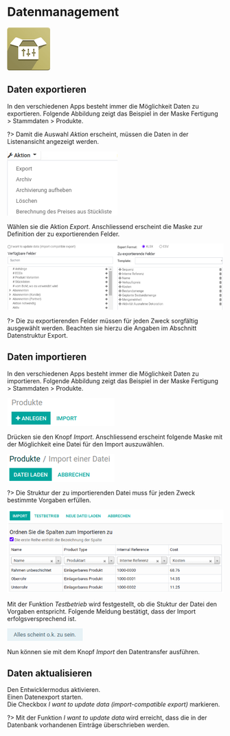 # Datenmanagement
![icons_odoo_website_sale_options](assets/icons_odoo_website_sale_options.png)

## Daten exportieren
In den verschiedenen Apps besteht immer die Möglichkeit Daten zu exportieren. Folgende Abbildung zeigt das Beispiel in der Maske Fertigung > Stammdaten > Produkte.

?> Damit die Auswahl *Aktion* erscheint, müssen die Daten in der Listenansicht angezeigt werden.

![Datenmanagement Daten exportieren Aktion](assets/Datenmanagement%20Daten%20exportieren%20Aktion.png)

Wählen sie die Aktion *Export*. Anschliessend erscheint die Maske zur Definition der zu exportierenden Felder.

![Datenmanagement Daten exportieren Felder](assets/Datenmanagement%20Daten%20exportieren%20Felder.png)

?> Die zu exportierenden Felder müssen für jeden Zweck sorgfältig ausgewählt werden. Beachten sie hierzu die Angaben im Abschnitt Datenstruktur Export.

## Daten importieren
In den verschiedenen Apps besteht immer die Möglichkeit Daten zu importieren. Folgende Abbildung zeigt das Beispiel in der Maske Fertigung > Stammdaten > Produkte.

![Datenmanagement Daten importieren](assets/Datenmanagement%20Daten%20importieren.png)

Drücken sie den Knopf *Import*. Anschliessend erscheint folgende Maske mit der Möglichkeit eine Datei für den Import auszuwählen.

![Datenmanagement Daten importieren Datei](assets/Datenmanagement%20Daten%20importieren%20Datei.png)

?> Die Struktur der zu importierenden Datei muss für jeden Zweck bestimmte Vorgaben erfüllen.

![Datenmanagement Daten importieren Datei Liste](assets/Datenmanagement%20Daten%20importieren%20Datei%20Liste.png)

Mit der Funktion *Testbetrieb* wird festgestellt, ob die Stuktur der Datei den Vorgaben entspricht. Folgende Meldung bestätigt, dass der Import erfolgsversprechend ist.

![Datenmanagement Daten importieren ok](assets/Datenmanagement%20Daten%20importieren%20ok.png)

Nun können sie mit dem Knopf *Import* den Datentransfer ausführen.

## Daten aktualisieren

Den Entwicklermodus aktivieren.  
Einen Datenexport starten.  
Die Checkbox *I want to update data (import-compatible export)* markieren.

?> Mit der Funktion *I want to update data* wird erreicht, dass die in der Datenbank vorhandenen Einträge überschrieben werden.

